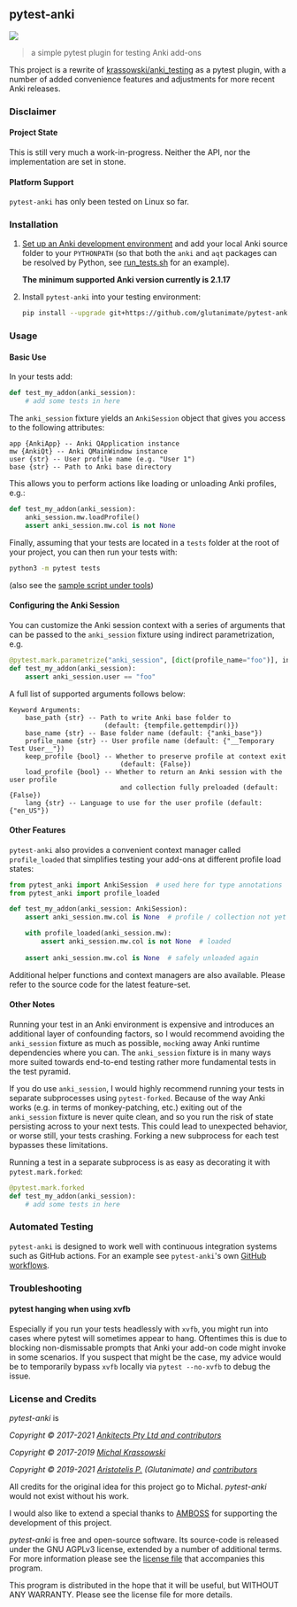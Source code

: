 ## pytest-anki

[![](https://github.com/glutanimate/pytest-anki/actions/workflows/tests.yml/badge.svg?branch=main)](https://github.com/glutanimate/pytest-anki/actions/workflows/tests.yml?query=branch%3Amain)

> a simple pytest plugin for testing Anki add-ons

This project is a rewrite of [krassowski/anki_testing](https://github.com/krassowski/anki_testing) as a pytest plugin, with a number of added convenience features and adjustments for more recent Anki releases.


### Disclaimer

#### Project State

This is still very much a work-in-progress. Neither the API, nor the implementation are set in stone.

#### Platform Support

`pytest-anki` has only been tested on Linux so far.

### Installation

1. [Set up an Anki development environment](https://github.com/dae/anki/blob/master/README.development) and add your local Anki source folder to your `PYTHONPATH` (so that both the `anki` and `aqt` packages can be resolved by Python, see [run_tests.sh](tools/run_tests.sh) for an example).

    **The minimum supported Anki version currently is 2.1.17**

2. Install `pytest-anki` into your testing environment:

    ```bash
    pip install --upgrade git+https://github.com/glutanimate/pytest-anki.git
    ```

### Usage

#### Basic Use

In your tests add:
   
```python
def test_my_addon(anki_session):
    # add some tests in here
```

The `anki_session` fixture yields an `AnkiSession` object that gives you access to the following attributes:

```
app {AnkiApp} -- Anki QApplication instance
mw {AnkiQt} -- Anki QMainWindow instance
user {str} -- User profile name (e.g. "User 1")
base {str} -- Path to Anki base directory
```

This allows you to perform actions like loading or unloading Anki profiles, e.g.:

```python
def test_my_addon(anki_session):
    anki_session.mw.loadProfile()
    assert anki_session.mw.col is not None
```

Finally, assuming that your tests are located in a `tests` folder at the root of your project, you can then run your tests with:

```bash
python3 -m pytest tests
```

(also see the [sample script under tools](./tools/run_tests.sh))

#### Configuring the Anki Session

You can customize the Anki session context with a series of arguments that can be passed to the `anki_session` fixture using indirect parametrization, e.g.

```python
@pytest.mark.parametrize("anki_session", [dict(profile_name="foo")], indirect=True)
def test_my_addon(anki_session):
    assert anki_session.user == "foo"
```

A full list of supported arguments follows below:

```
Keyword Arguments:
    base_path {str} -- Path to write Anki base folder to
                        (default: {tempfile.gettempdir()})
    base_name {str} -- Base folder name (default: {"anki_base"})
    profile_name {str} -- User profile name (default: {"__Temporary Test User__"})
    keep_profile {bool} -- Whether to preserve profile at context exit
                            (default: {False})
    load_profile {bool} -- Whether to return an Anki session with the user profile
                            and collection fully preloaded (default: {False})
    lang {str} -- Language to use for the user profile (default: {"en_US"})
```

#### Other Features

`pytest-anki` also provides a convenient context manager called `profile_loaded` that simplifies testing your add-ons at different profile load states:

```python
from pytest_anki import AnkiSession  # used here for type annotations
from pytest_anki import profile_loaded

def test_my_addon(anki_session: AnkiSession):
    assert anki_session.mw.col is None  # profile / collection not yet loaded

    with profile_loaded(anki_session.mw):
        assert anki_session.mw.col is not None  # loaded
    
    assert anki_session.mw.col is None  # safely unloaded again
```

Additional helper functions and context managers are also available. Please refer to the source code for the latest feature-set.

#### Other Notes

Running your test in an Anki environment is expensive and introduces an additional layer of confounding factors, so I would recommend avoiding the `anki_session` fixture as much as possible, `mock`ing away Anki runtime dependencies where you can. The `anki_session` fixture is in many ways more suited towards end-to-end testing rather more fundamental tests in the test pyramid.

If you do use `anki_session`, I would highly recommend running your tests in separate subprocesses using `pytest-forked`. Because of the way Anki works (e.g. in terms of monkey-patching, etc.) exiting out of the `anki_session` fixture is never quite clean, and so you run the risk of state persisting across to your next tests. This could lead to unexpected behavior, or worse still, your tests crashing. Forking a new subprocess for each test bypasses these limitations.

Running a test in a separate subprocess is as easy as decorating it with `pytest.mark.forked`:

```python
@pytest.mark.forked
def test_my_addon(anki_session):
    # add some tests in here
```

### Automated Testing

`pytest-anki` is designed to work well with continuous integration systems such as GitHub actions. For an example see `pytest-anki`'s own [GitHub workflows](./.github/workflows/tests.yml).


### Troubleshooting

#### pytest hanging when using xvfb

Especially if you run your tests headlessly with `xvfb`, you might run into cases where pytest will sometimes appear to hang. Oftentimes this is due to blocking non-dismissable prompts that Anki your add-on code might invoke in some scenarios. If you suspect that might be the case, my advice would be to temporarily bypass `xvfb` locally via `pytest --no-xvfb` to debug the issue.

### License and Credits

*pytest-anki* is

*Copyright © 2017-2021 [Ankitects Pty Ltd and contributors](https://github.com/ankitects/)*

*Copyright © 2017-2019 [Michal Krassowski](https://github.com/krassowski/anki_testing)*

*Copyright © 2019-2021 [Aristotelis P.](https://glutanimate.com/contact/) (Glutanimate) and [contributors](./CONTRIBUTORS)*

All credits for the original idea for this project go to Michal. _pytest-anki_ would not exist without his work.

I would also like to extend a special thanks to [AMBOSS](https://github.com/amboss-mededu/) for supporting the development of this project.

_pytest-anki_ is free and open-source software. Its source-code is released under the GNU AGPLv3 license, extended by a number of additional terms. For more information please see the [license file](https://github.com/glutanimate/pytest-anki/blob/master/LICENSE) that accompanies this program.

This program is distributed in the hope that it will be useful, but WITHOUT ANY WARRANTY. Please see the license file for more details.